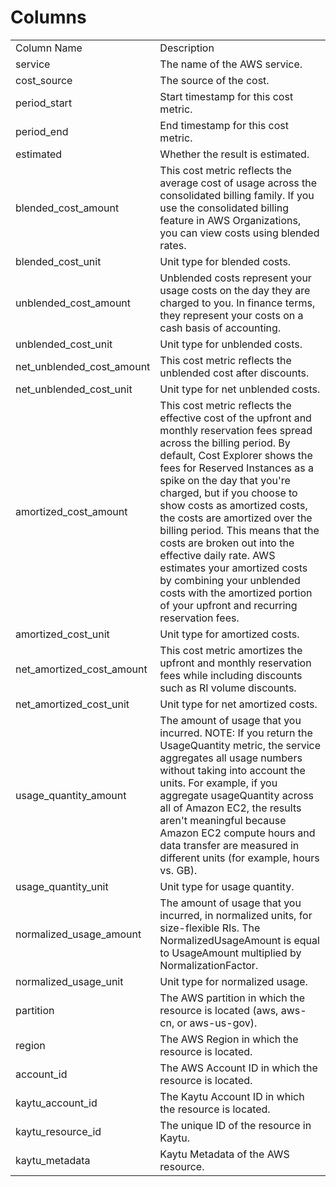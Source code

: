 # Columns  

<table>
	<tr><td>Column Name</td><td>Description</td></tr>
	<tr><td>service</td><td>The name of the AWS service.</td></tr>
	<tr><td>cost_source</td><td>The source of the cost.</td></tr>
	<tr><td>period_start</td><td>Start timestamp for this cost metric.</td></tr>
	<tr><td>period_end</td><td>End timestamp for this cost metric.</td></tr>
	<tr><td>estimated</td><td>Whether the result is estimated.</td></tr>
	<tr><td>blended_cost_amount</td><td>This cost metric reflects the average cost of usage across the consolidated billing family. If you use the consolidated billing feature in AWS Organizations, you can view costs using blended rates.</td></tr>
	<tr><td>blended_cost_unit</td><td>Unit type for blended costs.</td></tr>
	<tr><td>unblended_cost_amount</td><td>Unblended costs represent your usage costs on the day they are charged to you. In finance terms, they represent your costs on a cash basis of accounting.</td></tr>
	<tr><td>unblended_cost_unit</td><td>Unit type for unblended costs.</td></tr>
	<tr><td>net_unblended_cost_amount</td><td>This cost metric reflects the unblended cost after discounts.</td></tr>
	<tr><td>net_unblended_cost_unit</td><td>Unit type for net unblended costs.</td></tr>
	<tr><td>amortized_cost_amount</td><td>This cost metric reflects the effective cost of the upfront and monthly reservation fees spread across the billing period. By default, Cost Explorer shows the fees for Reserved Instances as a spike on the day that you're charged, but if you choose to show costs as amortized costs, the costs are amortized over the billing period. This means that the costs are broken out into the effective daily rate. AWS estimates your amortized costs by combining your unblended costs with the amortized portion of your upfront and recurring reservation fees.</td></tr>
	<tr><td>amortized_cost_unit</td><td>Unit type for amortized costs.</td></tr>
	<tr><td>net_amortized_cost_amount</td><td>This cost metric amortizes the upfront and monthly reservation fees while including discounts such as RI volume discounts.</td></tr>
	<tr><td>net_amortized_cost_unit</td><td>Unit type for net amortized costs.</td></tr>
	<tr><td>usage_quantity_amount</td><td>The amount of usage that you incurred. NOTE: If you return the UsageQuantity metric, the service aggregates all usage numbers without taking into account the units. For example, if you aggregate usageQuantity across all of Amazon EC2, the results aren't meaningful because Amazon EC2 compute hours and data transfer are measured in different units (for example, hours vs. GB).</td></tr>
	<tr><td>usage_quantity_unit</td><td>Unit type for usage quantity.</td></tr>
	<tr><td>normalized_usage_amount</td><td>The amount of usage that you incurred, in normalized units, for size-flexible RIs. The NormalizedUsageAmount is equal to UsageAmount multiplied by NormalizationFactor.</td></tr>
	<tr><td>normalized_usage_unit</td><td>Unit type for normalized usage.</td></tr>
	<tr><td>partition</td><td>The AWS partition in which the resource is located (aws, aws-cn, or aws-us-gov).</td></tr>
	<tr><td>region</td><td>The AWS Region in which the resource is located.</td></tr>
	<tr><td>account_id</td><td>The AWS Account ID in which the resource is located.</td></tr>
	<tr><td>kaytu_account_id</td><td>The Kaytu Account ID in which the resource is located.</td></tr>
	<tr><td>kaytu_resource_id</td><td>The unique ID of the resource in Kaytu.</td></tr>
	<tr><td>kaytu_metadata</td><td>Kaytu Metadata of the AWS resource.</td></tr>
</table>